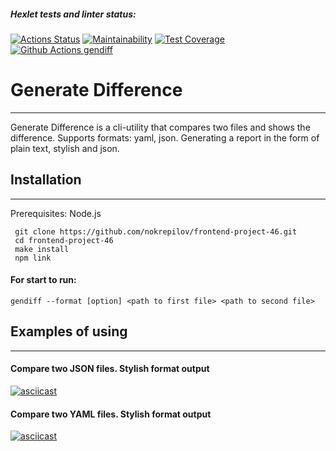 ##### Hexlet tests and linter status:
[![Actions Status](https://github.com/nokrepilov/frontend-project-46/actions/workflows/hexlet-check.yml/badge.svg)](https://github.com/nokrepilov/frontend-project-46/actions) [![Maintainability](https://api.codeclimate.com/v1/badges/ac416da9e266a4c0ad1e/maintainability)](https://codeclimate.com/github/nokrepilov/frontend-project-46/maintainability) [![Test Coverage](https://api.codeclimate.com/v1/badges/ac416da9e266a4c0ad1e/test_coverage)](https://codeclimate.com/github/nokrepilov/frontend-project-46/test_coverage) [![Github Actions gendiff](https://github.com/nokrepilov/frontend-project-46/actions/workflows/github-actions-gendiff.yml/badge.svg)](https://github.com/nokrepilov/frontend-project-46/actions/workflows/github-actions-gendiff.yml)

# Generate Difference
---
Generate Difference is a cli-utility that compares two files and shows the difference. Supports formats: yaml, json. Generating a report in the form of plain text, stylish and json.

## Installation
---
Prerequisites: Node.js
```
 git clone https://github.com/nokrepilov/frontend-project-46.git
 cd frontend-project-46
 make install
 npm link
 ```
 #### For start to run:
```
gendiff --format [option] <path to first file> <path to second file>
```

## Examples of using
---
[//]: # (#### Output usage information)

[//]: # (gendiff -h)

#### Compare two JSON files. Stylish format output

[![asciicast](https://asciinema.org/a/SEJ3OCsU4ok5T9QwEnDEN4tzf.png)](https://asciinema.org/a/SEJ3OCsU4ok5T9QwEnDEN4tzf)

#### Compare two YAML files. Stylish format output
[![asciicast](https://asciinema.org/a/f1qbbKmAeHHeR8rTAKyZjCcXe.png)](https://asciinema.org/a/f1qbbKmAeHHeR8rTAKyZjCcXe) 
